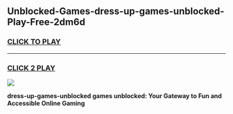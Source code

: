 
## Unblocked-Games-dress-up-games-unblocked-Play-Free-2dm6d
<h3>
<a href="https://premium76.site?title=dress-up-games-unblocked&ref=10A">CLICK TO PLAY</a></h3>
<hr>

<h3>
<a href="https://premium76.site?title=dress-up-games-unblocked&ref=10A">CLICK 2 PLAY</a>
  
</h3>

<a href="https://premium76.site?title=dress-up-games-unblocked&ref=10A"><img src="https://clearcache.store/games.png"></a>


**dress-up-games-unblocked games unblocked: Your Gateway to Fun and Accessible Online Gaming**
